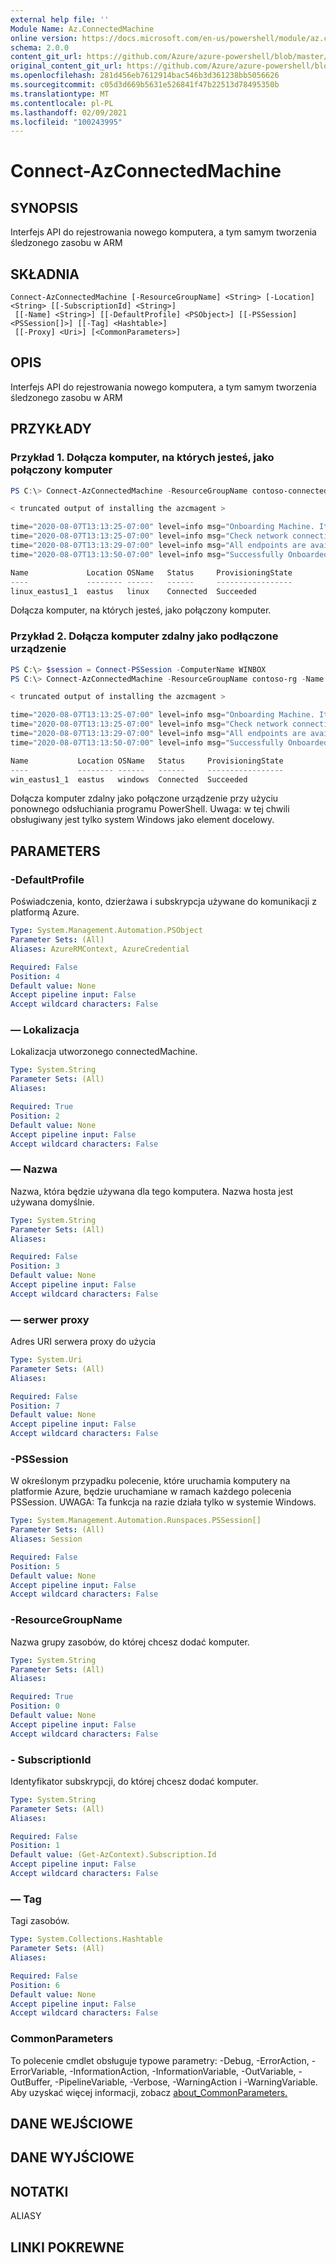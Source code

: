 ```yaml
---
external help file: ''
Module Name: Az.ConnectedMachine
online version: https://docs.microsoft.com/en-us/powershell/module/az.connectedmachine/connect-azconnectedmachine
schema: 2.0.0
content_git_url: https://github.com/Azure/azure-powershell/blob/master/src/ConnectedMachine/help/Connect-AzConnectedMachine.md
original_content_git_url: https://github.com/Azure/azure-powershell/blob/master/src/ConnectedMachine/help/Connect-AzConnectedMachine.md
ms.openlocfilehash: 281d456eb7612914bac546b3d361238bb5056626
ms.sourcegitcommit: c05d3d669b5631e526841f47b22513d78495350b
ms.translationtype: MT
ms.contentlocale: pl-PL
ms.lasthandoff: 02/09/2021
ms.locfileid: "100243995"
---
```

# Connect-AzConnectedMachine

## SYNOPSIS
Interfejs API do rejestrowania nowego komputera, a tym samym tworzenia śledzonego zasobu w ARM

## SKŁADNIA

```
Connect-AzConnectedMachine [-ResourceGroupName] <String> [-Location] <String> [[-SubscriptionId] <String>]
 [[-Name] <String>] [[-DefaultProfile] <PSObject>] [[-PSSession] <PSSession[]>] [[-Tag] <Hashtable>]
 [[-Proxy] <Uri>] [<CommonParameters>]
```

## OPIS
Interfejs API do rejestrowania nowego komputera, a tym samym tworzenia śledzonego zasobu w ARM

## PRZYKŁADY

### Przykład 1. Dołącza komputer, na których jesteś, jako połączony komputer
```powershell
PS C:\> Connect-AzConnectedMachine -ResourceGroupName contoso-connected-machines -Name linux_eastus1_1 -Location eastus

< truncated output of installing the azcmagent >

time="2020-08-07T13:13:25-07:00" level=info msg="Onboarding Machine. It usually takes a few minutes to complete. Sometimes it may take longer depending on network and server load status."
time="2020-08-07T13:13:25-07:00" level=info msg="Check network connectivity to all endpoints..."
time="2020-08-07T13:13:29-07:00" level=info msg="All endpoints are available... continue onboarding"
time="2020-08-07T13:13:50-07:00" level=info msg="Successfully Onboarded Resource to Azure" VM Id=978ab182-6cf0-4de3-a58b-53c8d0a3235e

Name             Location OSName   Status     ProvisioningState
----             -------- ------   ------     -----------------
linux_eastus1_1  eastus   linux    Connected  Succeeded
```

Dołącza komputer, na których jesteś, jako połączony komputer.

### Przykład 2. Dołącza komputer zdalny jako podłączone urządzenie
```powershell
PS C:\> $session = Connect-PSSession -ComputerName WINBOX
PS C:\> Connect-AzConnectedMachine -ResourceGroupName contoso-rg -Name win_eastus1_1 -Location eastus -PSSession $session

< truncated output of installing the azcmagent >

time="2020-08-07T13:13:25-07:00" level=info msg="Onboarding Machine. It usually takes a few minutes to complete. Sometimes it may take longer depending on network and server load status."
time="2020-08-07T13:13:25-07:00" level=info msg="Check network connectivity to all endpoints..."
time="2020-08-07T13:13:29-07:00" level=info msg="All endpoints are available... continue onboarding"
time="2020-08-07T13:13:50-07:00" level=info msg="Successfully Onboarded Resource to Azure" VM Id=978ab182-6cf0-4de3-a58b-53c8d0a3236a

Name           Location OSName   Status     ProvisioningState
----           -------- ------   ------     -----------------
win_eastus1_1  eastus   windows  Connected  Succeeded
```

Dołącza komputer zdalny jako połączone urządzenie przy użyciu ponownego odsłuchiania programu PowerShell.
Uwaga: w tej chwili obsługiwany jest tylko system Windows jako element docelowy.

## PARAMETERS

### -DefaultProfile
Poświadczenia, konto, dzierżawa i subskrypcja używane do komunikacji z platformą Azure.

```yaml
Type: System.Management.Automation.PSObject
Parameter Sets: (All)
Aliases: AzureRMContext, AzureCredential

Required: False
Position: 4
Default value: None
Accept pipeline input: False
Accept wildcard characters: False
```

### — Lokalizacja
Lokalizacja utworzonego connectedMachine.

```yaml
Type: System.String
Parameter Sets: (All)
Aliases:

Required: True
Position: 2
Default value: None
Accept pipeline input: False
Accept wildcard characters: False
```

### — Nazwa
Nazwa, która będzie używana dla tego komputera.
Nazwa hosta jest używana domyślnie.

```yaml
Type: System.String
Parameter Sets: (All)
Aliases:

Required: False
Position: 3
Default value: None
Accept pipeline input: False
Accept wildcard characters: False
```

### — serwer proxy
Adres URI serwera proxy do użycia

```yaml
Type: System.Uri
Parameter Sets: (All)
Aliases:

Required: False
Position: 7
Default value: None
Accept pipeline input: False
Accept wildcard characters: False
```

### -PSSession
W określonym przypadku polecenie, które uruchamia komputery na platformie Azure, będzie uruchamiane w ramach każdego polecenia PSSession.
UWAGA: Ta funkcja na razie działa tylko w systemie Windows.

```yaml
Type: System.Management.Automation.Runspaces.PSSession[]
Parameter Sets: (All)
Aliases: Session

Required: False
Position: 5
Default value: None
Accept pipeline input: False
Accept wildcard characters: False
```

### -ResourceGroupName
Nazwa grupy zasobów, do której chcesz dodać komputer.

```yaml
Type: System.String
Parameter Sets: (All)
Aliases:

Required: True
Position: 0
Default value: None
Accept pipeline input: False
Accept wildcard characters: False
```

### - SubscriptionId
Identyfikator subskrypcji, do której chcesz dodać komputer.

```yaml
Type: System.String
Parameter Sets: (All)
Aliases:

Required: False
Position: 1
Default value: (Get-AzContext).Subscription.Id
Accept pipeline input: False
Accept wildcard characters: False
```

### — Tag
Tagi zasobów.

```yaml
Type: System.Collections.Hashtable
Parameter Sets: (All)
Aliases:

Required: False
Position: 6
Default value: None
Accept pipeline input: False
Accept wildcard characters: False
```

### CommonParameters
To polecenie cmdlet obsługuje typowe parametry: -Debug, -ErrorAction, -ErrorVariable, -InformationAction, -InformationVariable, -OutVariable, -OutBuffer, -PipelineVariable, -Verbose, -WarningAction i -WarningVariable. Aby uzyskać więcej informacji, zobacz [about_CommonParameters.](http://go.microsoft.com/fwlink/?LinkID=113216)

## DANE WEJŚCIOWE

## DANE WYJŚCIOWE

## NOTATKI

ALIASY

## LINKI POKREWNE

